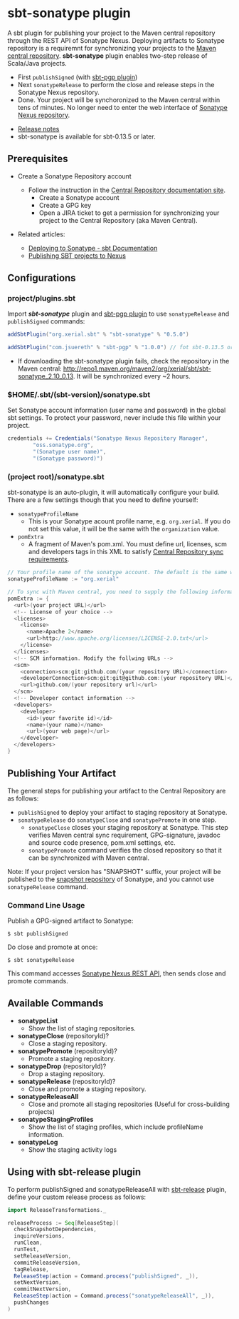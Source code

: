 sbt-sonatype plugin
======

A sbt plugin for publishing your project to the Maven central repository through the REST API of Sonatype Nexus. Deploying artifacts to Sonatype repository is a requiremnt for synchronizing your projects to the [Maven central repository](http://repo1.maven.org/maven2/). __sbt-sonatype__ plugin enables two-step release of Scala/Java projects.

 * First `publishSigned` (with [sbt-pgp plugin](http://www.scala-sbt.org/sbt-pgp/))
 * Next `sonatypeRelease` to perform the close and release steps in the Sonatype Nexus repository. 
 * Done. Your project will be synchoronized to the Maven central within tens of minutes. No longer need to enter the web interface of
 [Sonatype
 Nexus repository](http://oss.sonatype.org/).

- [Release notes](ReleaseNotes.md)
- sbt-sonatype is available for sbt-0.13.5 or later. 

## Prerequisites
 
 * Create a Sonatype Repository account 
   * Follow the instruction in the [Central Repository documentation site](http://central.sonatype.org). 
     * Create a Sonatype account
     * Create a GPG key
     * Open a JIRA ticket to get a permission for synchronizing your project to the Central Repository (aka Maven Central).

 * Related articles:
    * [Deploying to Sonatype - sbt Documentation](http://www.scala-sbt.org/release/docs/Community/Using-Sonatype.html)
    * [Publishing SBT projects to Nexus](http://www.cakesolutions.net/teamblogs/2012/01/28/publishing-sbt-projects-to-nexus/)

## Configurations

### project/plugins.sbt

Import ***sbt-sonatype*** plugin and [sbt-pgp plugin](http://www.scala-sbt.org/sbt-pgp/) to use `sonatypeRelease` and `publishSigned`
commands:
```scala
addSbtPlugin("org.xerial.sbt" % "sbt-sonatype" % "0.5.0")

addSbtPlugin("com.jsuereth" % "sbt-pgp" % "1.0.0") // fot sbt-0.13.5 or higher
```

 * If downloading the sbt-sonatype plugin fails, check the repository in the Maven central: <http://repo1.maven.org/maven2/org/xerial/sbt/sbt-sonatype_2.10_0.13>. It will be synchronized every ~2 hours.

### $HOME/.sbt/(sbt-version)/sonatype.sbt

Set Sonatype account information (user name and password) in the global sbt settings. To protect your password, never include this file within your project.

```scala
credentials += Credentials("Sonatype Nexus Repository Manager",
	    "oss.sonatype.org",
	    "(Sonatype user name)",
	    "(Sonatype password)")
```

### (project root)/sonatype.sbt

sbt-sonatype is an auto-plugin, it will automatically configure your build. There are a few settings though that you need to define yourself:

  * `sonatypeProfileName` 
     * This is your Sonatype acount profile name, e.g. `org.xerial`. If you do not set this value, it will be the same with the `organization` value.
  * `pomExtra`
     * A fragment of Maven's pom.xml. You must define url, licenses, scm and developers tags in this XML to satisfy [Central Repository sync requirements](http://central.sonatype.org/pages/requirements.html).
  

```scala
// Your profile name of the sonatype account. The default is the same with the organization value
sonatypeProfileName := "org.xerial"

// To sync with Maven central, you need to supply the following information:
pomExtra := {
  <url>(your project URL)</url>
  <!-- License of your choice -->
  <licenses>
    <license>
      <name>Apache 2</name>
      <url>http://www.apache.org/licenses/LICENSE-2.0.txt</url>
    </license>
  </licenses>
  <!-- SCM information. Modify the follwing URLs -->
  <scm>
    <connection>scm:git:github.com/(your repository URL)</connection>
    <developerConnection>scm:git:git@github.com:(your repository URL)</developerConnection>
    <url>github.com/(your repository url)</url>
  </scm>
  <!-- Developer contact information -->
  <developers>
    <developer>
      <id>(your favorite id)</id>
      <name>(your name)</name>
      <url>(your web page)</url>
    </developer>
  </developers>
}
```

## Publishing Your Artifact

The general steps for publishing your artifact to the Central Repository are as follows: 

 * `publishSigned` to deploy your artifact to staging repository at Sonatype.
 * `sonatypeRelease` do `sonatypeClose` and `sonatypePromote` in one step.
   * `sonatypeClose` closes your staging repository at Sonatype. This step verifies Maven central sync requirement, GPG-signature, javadoc
   and source code presence, pom.xml settings, etc.
   * `sonatypePromote` command verifies the closed repository so that it can be synchronized with Maven central.


Note: If your project version has "SNAPSHOT" suffix, your project will be published to the [snapshot repository](http://oss.sonatype.org/content/repositories/snapshots) of Sonatype, and you cannot use `sonatypeRelease` command. 

### Command Line Usage

Publish a GPG-signed artifact to Sonatype:
```
$ sbt publishSigned
```

Do close and promote at once:
```
$ sbt sonatypeRelease
```
This command accesses [Sonatype Nexus REST API](https://oss.sonatype.org/nexus-staging-plugin/default/docs/index.html), then sends close and promote commands. 


## Available Commands

* __sonatypeList__
  * Show the list of staging repositories.
* __sonatypeClose__ (repositoryId)?
  * Close a staging repository.
* __sonatypePromote__ (repositoryId)?
  * Promote a staging repository.
* __sonatypeDrop__ (repositoryId)?
  * Drop a staging repository.
* __sonatypeRelease__ (repositoryId)?
  * Close and promote a staging repository.
* __sonatypeReleaseAll__
  * Close and promote all staging repositories (Useful for cross-building projects)
* __sonatypeStagingProfiles__
  * Show the list of staging profiles, which include profileName information.
* __sonatypeLog__
  * Show the staging activity logs

## Using with sbt-release plugin

To perform publishSigned and sonatypeReleaseAll with [sbt-release](https://github.com/sbt/sbt-release) plugin, define your custom release process as follows:

```scala
import ReleaseTransformations._

releaseProcess := Seq[ReleaseStep](
  checkSnapshotDependencies,
  inquireVersions,
  runClean,
  runTest,
  setReleaseVersion,
  commitReleaseVersion,
  tagRelease,
  ReleaseStep(action = Command.process("publishSigned", _)),
  setNextVersion,
  commitNextVersion,
  ReleaseStep(action = Command.process("sonatypeReleaseAll", _)),
  pushChanges
)

```
